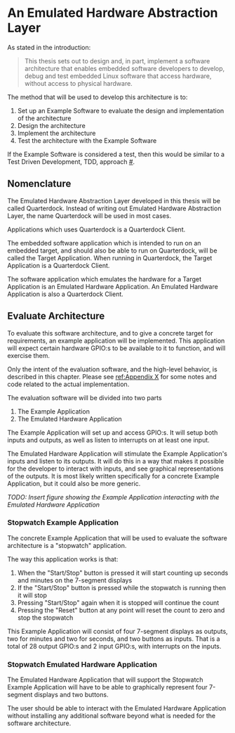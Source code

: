 # An Emulated Hardware Abstraction Layer
As stated in the introduction:

> This thesis sets out to design and, in part, implement a software architecture that enables embedded software developers to develop, debug and test embedded Linux software that access hardware, without access to physical hardware.

The method that will be used to develop this architecture is to:

1. Set up an Example Software to evaluate the design and implementation of the architecture
2. Design the architecture
3. Implement the architecture
4. Test the architecture with the Example Software

If the Example Software is considered a test, then this would be similar to a Test Driven Development, TDD, approach [#](?).

## Nomenclature
The Emulated Hardware Abstraction Layer developed in this thesis will be called Quarterdock. Instead of writing out Emulated Hardware Abstraction Layer, the name Quarterdock will be used in most cases.

Applications which uses Quarterdock is a Quarterdock Client.

The embedded software application which is intended to run on an embedded target, and should also be able to run on Quarterdock, will be called the Target Application. When running in Quarterdock, the Target Application is a Quarterdock Client.

The software application which emulates the hardware for a Target Application is an Emulated Hardware Application. An Emulated Hardware Application is also a Quarterdock Client.

## Evaluate Architecture
To evaluate this software architecture, and to give a concrete target for requirements, an example application will be implemented. This application will expect certain hardware GPIO:s to be available to it to function, and will exercise them.

Only the intent of the evaluation software, and the high-level behavior, is described in this chapter. Please see [ref:Appendix X](?) for some notes and code related to the actual implementation.

The evaluation software will be divided into two parts

1. The Example Application
2. The Emulated Hardware Application

The Example Application will set up and access GPIO:s. It will setup both inputs and outputs, as well as listen to interrupts on at least one input.

The Emulated Hardware Application will stimulate the Example Application's inputs and listen to its outputs. It will do this in a way that makes it possible for the developer to interact with inputs, and see graphical representations of the outputs. It is most likely written specifically for a concrete Example Application, but it could also be more generic.

*TODO: Insert figure showing the Example Application interacting with the Emulated Hardware Application*

### Stopwatch Example Application
The concrete Example Application that will be used to evaluate the software architecture is a "stopwatch" application.

The way this application works is that:

1. When the "Start/Stop" button is pressed it will start counting up seconds and minutes on the 7-segment displays
2. If the "Start/Stop" button is pressed while the stopwatch is running then it will stop
3. Pressing "Start/Stop" again when it is stopped will continue the count
4. Pressing the "Reset" button at any point will reset the count to zero and stop the stopwatch

This Example Application will consist of four 7-segment displays as outputs, two for minutes and two for seconds, and two buttons as inputs. That is a total of 28 output GPIO:s and 2 input GPIO:s, with interrupts on the inputs.

### Stopwatch Emulated Hardware Application
The Emulated Hardware Application that will support the Stopwatch Example Application will have to be able to graphically represent four 7-segment displays and two buttons.

The user should be able to interact with the Emulated Hardware Application without installing any additional software beyond what is needed for the software architecture.